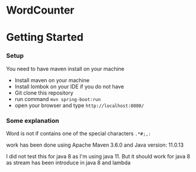 # WordCounter
# Getting Started

### Setup
You need to have maven install on your machine

* Install maven on your machine
* Install lombok on your IDE if you do not have
* Git clone this repository
* run command `mvn spring-boot:run`
* open your browser and type `http://localhost:8080/`

### Some explanation
Word is not if contains one of the special characters `.*#;,:`

work has been done using Apache Maven 3.6.0 and Java version: 11.0.13

I did not test this for java 8 as I'm using java 11. But it should work for java 8 as stream has been introduce in java 8 and lambda 
